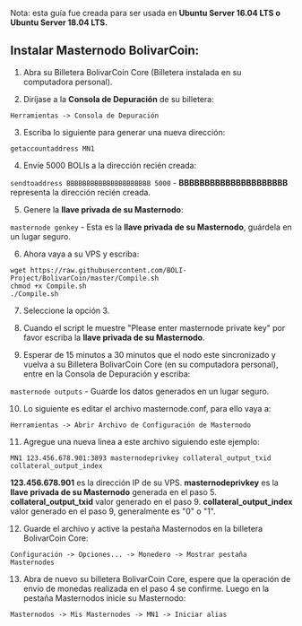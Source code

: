 Nota: esta guía fue creada para ser usada en **Ubuntu Server 16.04 LTS o Ubuntu Server 18.04 LTS.**

##  Instalar Masternodo BolivarCoin:

1. Abra su Billetera BolivarCoin Core (Billetera instalada en su computadora personal).


2. Diríjase a la **Consola de Depuración** de su billetera:

```Herramientas -> Consola de Depuración```


3. Escriba lo siguiente para generar una nueva dirección:

```getaccountaddress MN1```


4. Envíe 5000 BOLIs a la dirección recién creada:

```sendtoaddress BBBBBBBBBBBBBBBBBBBBB 5000``` - **BBBBBBBBBBBBBBBBBBBBB** representa la dirección recién creada.


5. Genere la **llave privada de su Masternodo**:

```masternode genkey``` - Esta es la **llave privada de su Masternodo**, guárdela en un lugar seguro.


6. Ahora vaya a su VPS y escriba:

```
wget https://raw.githubusercontent.com/BOLI-Project/BolivarCoin/master/Compile.sh
chmod +x Compile.sh
./Compile.sh
```


7. Seleccione la opción 3.


8. Cuando el script le muestre "Please enter masternode private key" por favor escriba la **llave privada de su Masternodo**.


9. Esperar de 15 minutos a 30 minutos que el nodo este sincronizado y vuelva a su Billetera BolivarCoin Core (en su computadora personal), entre en la Consola de Depuración y escriba:


```masternode outputs``` - Guarde los datos generados en un lugar seguro.


10. Lo siguiente es editar el archivo masternode.conf, para ello vaya a:

```Herramientas -> Abrir Archivo de Configuración de Masternodo```


11. Agregue una nueva linea a este archivo siguiendo este ejemplo:

```MN1 123.456.678.901:3893 masternodeprivkey collateral_output_txid collateral_output_index```

**123.456.678.901** es la dirección IP de su VPS.
**masternodeprivkey** es la **llave privada de su Masternodo** generada en el paso 5.
**collateral_output_txid** valor generado en el paso 9.
**collateral_output_index** valor generado en el paso 9, generalmente es "0" o "1".


12. Guarde el archivo y active la pestaña Masternodos en la billetera BolivarCoin Core:

```Configuración -> Opciones... -> Monedero -> Mostrar pestaña Masternodes```


13. Abra de nuevo su billetera BolivarCoin Core, espere que la operación de envío de monedas realizada en el paso 4 se confirme. Luego en la pestaña Masternodos inicie su Masternodo:

```Masternodos -> Mis Masternodes -> MN1 -> Iniciar alias```
